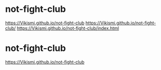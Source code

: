 # not-fight-club
https://Vikismi.github.io/not-fight-club
https://Vikismi.github.io/not-fight-club/
https://Vikismi.github.io/not-fight-club/index.html
# not-fight-club

https://Vikismi.github.io/not-fight-club
